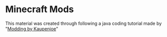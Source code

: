 # Minecraft Mods
This material was created through following a java coding tutorial made by "[Modding by Kaupenjoe]([url](https://www.youtube.com/watch?v=55qUIf3GMss))"
